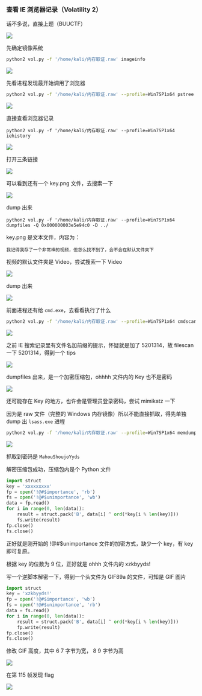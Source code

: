 ### 查看 IE 浏览器记录（Volatility 2）

话不多说，直接上题（BUUCTF）

![](https://pic1.imgdb.cn/item/68760a1758cb8da5c8b1e915.png)

先确定镜像系统

```sh
python2 vol.py -f '/home/kali/内存取证.raw' imageinfo
```

![](https://pic1.imgdb.cn/item/68760b0558cb8da5c8b1f47f.png)

先看进程发现最开始调用了浏览器

```sh
python2 vol.py -f '/home/kali/内存取证.raw' --profile=Win7SP1x64 pstree
```

![](https://pic1.imgdb.cn/item/68760b5c58cb8da5c8b1f6d9.png)

直接查看浏览器记录

```
python2 vol.py -f '/home/kali/内存取证.raw' --profile=Win7SP1x64 iehistory
```

![](https://pic1.imgdb.cn/item/68760ad558cb8da5c8b1f233.png)

打开三条链接

![](https://pic1.imgdb.cn/item/68760c9658cb8da5c8b20071.png)

可以看到还有一个 key.png 文件，去搜索一下

![](https://pic1.imgdb.cn/item/68760d6458cb8da5c8b206e0.png)

dump 出来

```
python2 vol.py -f '/home/kali/内存取证.raw' --profile=Win7SP1x64 dumpfiles -Q 0x000000003e5e94c0 -D ../
```

key.png 是文本文件，内容为：

```
我记得我存了一个非常棒的视频，但怎么找不到了，会不会在默认文件夹下
```

视频的默认文件夹是 Video，尝试搜索一下 Video

![](https://pic1.imgdb.cn/item/68762c9058cb8da5c8b343b1.png)

dump 出来

![](https://pic1.imgdb.cn/item/687632ea58cb8da5c8b37bca.png)

前面进程还有给 `cmd.exe`，去看看执行了什么

```sh
python2 vol.py -f '/home/kali/内存取证.raw' --profile=Win7SP1x64 cmdscan
```

![](https://pic1.imgdb.cn/item/6876332358cb8da5c8b37d4e.png)

之前 IE 搜索记录里有文件名加前缀的提示，怀疑就是加了 5201314，故 filescan 一下 5201314，得到一个 tips

![](https://pic1.imgdb.cn/item/6876339758cb8da5c8b38095.png)

dumpfiles 出来，是一个加密压缩包，ohhhh 文件内的 Key 也不是密码

![](https://pic1.imgdb.cn/item/6876343558cb8da5c8b38559.png)

还可能存在 Key 的地方，也许会是管理员登录密码，尝试 mimikatz 一下

因为是 raw 文件（完整的 Windows 内存镜像）所以不能直接抓取，得先单独 dump 出 `lsass.exe` 进程

```sh
python2 vol.py -f '/home/kali/内存取证.raw' --profile=Win7SP1x64 memdump -p 500 -D ../
```

![](https://pic1.imgdb.cn/item/6876366558cb8da5c8b391af.png)

抓取到密码是 `MahouShoujoYyds`

解密压缩包成功，压缩包内是个 Python 文件

```python
import struct
key = 'xxxxxxxxx'
fp = open('!@#$importance', 'rb')
fs = open('!@#$unimportance', 'wb')
data = fp.read()
for i in range(0, len(data)):
    result = struct.pack('B', data[i] ^ ord(*key[i % len(key)]))
    fs.write(result)
fp.close()
fs.close()
```

正好就是刚开始的 !@#$unimportance 文件的加密方式，缺少一个 key，有 key 即可复原。

根据 key 的位数为 9 位，正好就是 ohhh 文件内的 xzkbyyds!

写一个逆脚本解密一下，得到一个头文件为 GIF89a 的文件，可知是 GIF 图片

```python
import struct
key = 'xzkbyyds!'
fp = open('!@#$importance', 'wb')
fs = open('!@#$unimportance', 'rb')
data = fs.read()
for i in range(0, len(data)):
    result = struct.pack('B', data[i] ^ ord(*key[i % len(key)]))
    fp.write(result)
fp.close()
fs.close()
```

修改 GIF 高度，其中 6 7 字节为宽， 8 9 字节为高

![](https://pic1.imgdb.cn/item/68763a9f58cb8da5c8b3bed6.png)

在第 115 帧发现 flag

![](https://pic1.imgdb.cn/item/68763ac258cb8da5c8b3c091.png)
